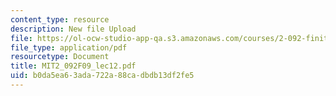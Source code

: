 ```yaml
---
content_type: resource
description: New file Upload
file: https://ol-ocw-studio-app-qa.s3.amazonaws.com/courses/2-092-finite-element-analysis-of-solids-and-fluids-i-fall-2009/b0da5ea63ada722a88cadbdb13df2fe5_MIT2_092F09_lec12.pdf
file_type: application/pdf
resourcetype: Document
title: MIT2_092F09_lec12.pdf
uid: b0da5ea6-3ada-722a-88ca-dbdb13df2fe5
---
```

